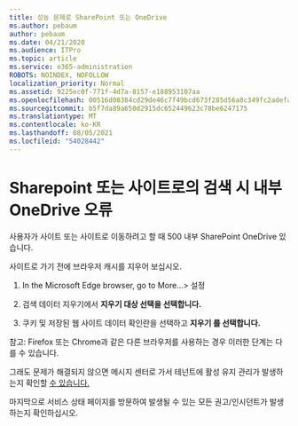 ```yaml
---
title: 성능 문제로 SharePoint 또는 OneDrive
ms.author: pebaum
author: pebaum
ms.date: 04/21/2020
ms.audience: ITPro
ms.topic: article
ms.service: o365-administration
ROBOTS: NOINDEX, NOFOLLOW
localization_priority: Normal
ms.assetid: 9225ec0f-771f-4d7a-8157-e188953107aa
ms.openlocfilehash: 00516d08384cd29de46c7f49bcd673f285d56a8c349fc2adefa5ea2173abd7b6
ms.sourcegitcommit: b5f7da89a650d2915dc652449623c78be6247175
ms.translationtype: MT
ms.contentlocale: ko-KR
ms.lasthandoff: 08/05/2021
ms.locfileid: "54028442"
---
```

# <a name="internal-server-error-when-navigating-to-sharepoint-or-onedrive-sites"></a>Sharepoint 또는 사이트로의 검색 시 내부 OneDrive 오류

사용자가 사이트 또는 사이트로 이동하려고 할 때 500 내부 SharePoint OneDrive 있습니다. 

사이트로 가기 전에 브라우저 캐시를 지우어 보십시오.


1. In the Microsoft Edge browser, go to More...> 설정

2. 검색 데이터 지우기에서 **지우기 대상 선택을 선택합니다.**

3. 쿠키 및 저장된 웹 사이트 데이터 확인란을 선택하고 **지우기 를 선택합니다.**

참고: Firefox 또는 Chrome과 같은 다른 브라우저를 사용하는 경우 이러한 단계는 다를 수 있습니다.

그래도 문제가 해결되지 않으면 메시지 센터로 가서 테넌트에 활성 유지 관리가 발생하는지 확인할 [수 있습니다.](https://portal.office.com/adminportal/home#/MessageCenter)

마지막으로 서비스 상태 페이지를 [](https://portal.office.com/adminportal/home#/servicehealth) 방문하여 발생될 수 있는 모든 권고/인시던트가 발생하는지 확인하십시오.

